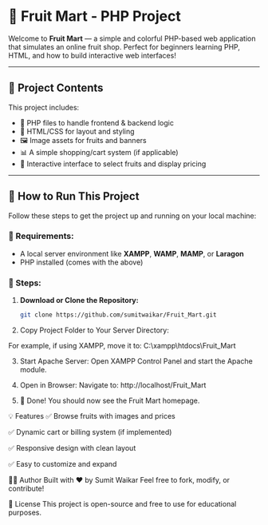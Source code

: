 # 🍓 Fruit Mart - PHP Project

Welcome to **Fruit Mart** — a simple and colorful PHP-based web application that simulates an online fruit shop. Perfect for beginners learning PHP, HTML, and how to build interactive web interfaces!

---

## 📁 Project Contents

This project includes:

- 📝 PHP files to handle frontend & backend logic
- 🎨 HTML/CSS for layout and styling
- 🖼️ Image assets for fruits and banners
- 📊 A simple shopping/cart system (if applicable)
- 🛒 Interactive interface to select fruits and display pricing

---

## 🚀 How to Run This Project

Follow these steps to get the project up and running on your local machine:

### 📌 Requirements:
- A local server environment like **XAMPP**, **WAMP**, **MAMP**, or **Laragon**
- PHP installed (comes with the above)

### 🧰 Steps:

1. **Download or Clone the Repository:**
   ```bash
   git clone https://github.com/sumitwaikar/Fruit_Mart.git

2. Copy Project Folder to Your Server Directory:

For example, if using XAMPP, move it to:
C:\xampp\htdocs\Fruit_Mart

3. Start Apache Server: Open XAMPP Control Panel and start the Apache module.

4. Open in Browser: Navigate to:
http://localhost/Fruit_Mart

6. 🎉 Done! You should now see the Fruit Mart homepage.

💡 Features
✅ Browse fruits with images and prices

✅ Dynamic cart or billing system (if implemented)

✅ Responsive design with clean layout

✅ Easy to customize and expand


👨‍💻 Author
Built with ❤️ by Sumit Waikar
Feel free to fork, modify, or contribute!

📃 License
This project is open-source and free to use for educational purposes.
